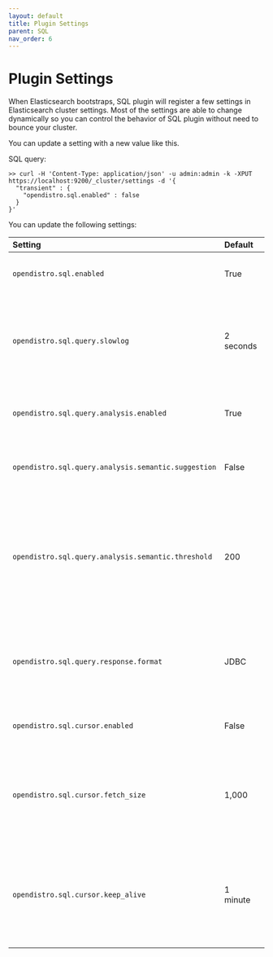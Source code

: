 ```yaml
---
layout: default
title: Plugin Settings
parent: SQL
nav_order: 6
---
```


# Plugin Settings

When Elasticsearch bootstraps, SQL plugin will register a few settings
in Elasticsearch cluster settings. Most of the settings are able to
change dynamically so you can control the behavior of SQL plugin without
need to bounce your cluster.

You can update a setting with a new value like this.

SQL query:

```console
>> curl -H 'Content-Type: application/json' -u admin:admin -k -XPUT https://localhost:9200/_cluster/settings -d '{
  "transient" : {
    "opendistro.sql.enabled" : false
  }
}'
```

You can update the following settings:

Setting | Default | Description
:--- | :--- | :---
`opendistro.sql.enabled` | True | You can disable SQL plugin to reject all coming requests.
`opendistro.sql.query.slowlog` | 2 seconds | You can configure the time limit (seconds) for slow query which would be logged as `Slow query: elapsed=xxx (ms)` in `elasticsearch.log`.
`opendistro.sql.query.analysis.enabled` | True | You can disable query analyzer to bypass strict syntactic and semantic analysis.
`opendistro.sql.query.analysis.semantic.suggestion` | False | You can enable query analyzer to suggest correct field names for quick fix.
`opendistro.sql.query.analysis.semantic.threshold` | 200 | Because query analysis needs to build semantic context in memory, index with large number of field would be skipped. You can update it to apply analysis to smaller or larger index as needed.
`opendistro.sql.query.response.format` | JDBC | You can set default response format of the query. The supported formats include: JDBC, JSON, CSV, raw, and table.
`opendistro.sql.cursor.enabled` | False | You can enable or disable pagination for all queries that are supported.
`opendistro.sql.cursor.fetch_size` | 1,000 | You can set the default `fetch_size` for all queries that are supported by pagination. An explicit `fetch_size` passed in request overrides this value.
`opendistro.sql.cursor.keep_alive` | 1 minute | You can set this value to indicate how long the cursor context is kept open. Cursor contexts are resource heavy, we recommend using a lower value, if possible.

